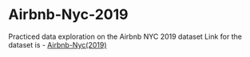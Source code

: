 # Airbnb-Nyc-2019
Practiced data exploration on the Airbnb NYC 2019 dataset 
Link for the dataset is - <a href="https://www.kaggle.com/dgomonov/new-york-city-airbnb-open-data"> Airbnb-Nyc(2019)</a>
